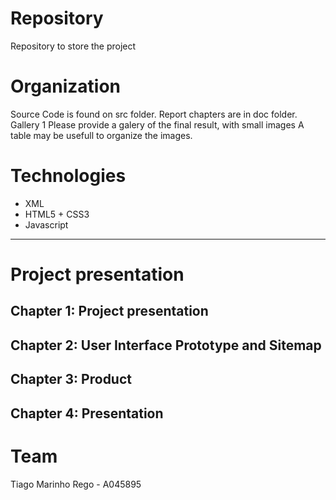 # Repository

Repository to store the project 



# Organization 

Source Code is found on src folder.
Report chapters are in doc folder.
Gallery 1
Please provide a galery of the final result, with small images A table may be usefull to organize the images.



# Technologies

- XML
- HTML5 + CSS3
- Javascript

---

# Project presentation

## Chapter 1: Project presentation
## Chapter 2: User Interface Prototype and Sitemap
## Chapter 3: Product
## Chapter 4: Presentation

# Team
Tiago Marinho Rego - A045895
